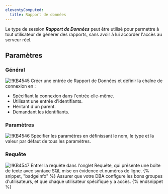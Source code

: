 ```yaml
---
eleventyComputed:
  title: Rapport de données
---
```

Le type de session ***Rapport de Données*** peut être utilisé pour permettre à tout utilisateur de générer des rapports, sans avoir à lui accorder l'accès au serveur réel.
## Paramètres
### Général
![!!KB4545](https://cdnweb.devolutions.net/docs/docs_en_kb_KB4545.png)
Créer une entrée de Rapport de Données et définir la chaîne de connexion en :

* Spécifiant la connexion dans l'entrée elle-même.
* Utilisant une entrée d'identifiants.
* Héritant d'un parent.
* Demandant les identifiants.
### Paramètres
![!!KB4546](https://cdnweb.devolutions.net/docs/docs_en_kb_KB4546.png)
Spécifier les paramètres en définissant le nom, le type et la valeur par défaut de tous les paramètres.
### Requête
![!!KB4547](https://cdnweb.devolutions.net/docs/docs_en_kb_KB4547.png)
Entrer la requête dans l'onglet Requête, qui présente une boîte de texte avec syntaxe SQL mise en évidence et numéros de ligne.
{% snippet, "badgeInfo" %}
Assurer que votre DBA configure les bons groupes d'utilisateurs, et que chaque utilisateur spécifique y a accès.
{% endsnippet %}
